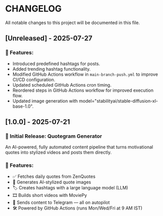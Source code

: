 # CHANGELOG

All notable changes to this project will be documented in this file.

## [Unreleased] - 2025-07-27

### 🔧 Features:
- Introduced predefined hashtags for posts. 
- Added trending hashtag functionality.
- Modified GitHub Actions workflow in `main-branch-push.yml` to improve CI/CD configuration.
- Updated scheduled GitHub Actions cron timing. 
- Reordered steps in GitHub Actions workflow for improved execution flow. 
- Updated image generation with model="stabilityai/stable-diffusion-xl-base-1.0".


## [1.0.0] - 2025-07-21
### 🚀 Initial Release: Quotegram Generator

An AI-powered, fully automated content pipeline that turns motivational quotes into stylized videos and posts them directly.

### 🔧 Features:
- ✅ Fetches daily quotes from ZenQuotes
- 🎨 Generates AI-stylized quote images
- 🏷️ Creates hashtags with a large language model (LLM)
- 🎞️ Builds short videos with MoviePy
- 📲 Sends content to Telegram — all on autopilot
- 🛠️ Powered by GitHub Actions (runs Mon/Wed/Fri at 9 AM IST)